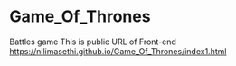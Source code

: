 # Game_Of_Thrones
Battles game 
This is public URL of Front-end   https://nilimasethi.github.io/Game_Of_Thrones/index1.html
